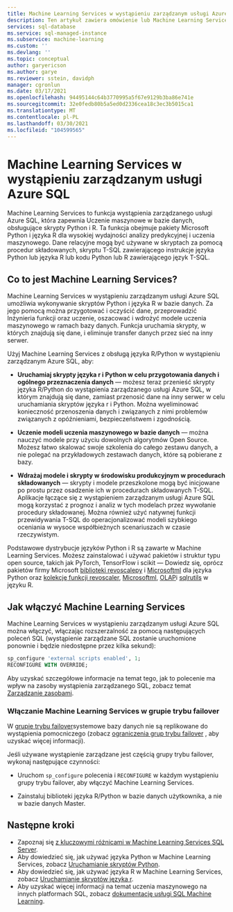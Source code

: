 ```yaml
---
title: Machine Learning Services w wystąpieniu zarządzanym usługi Azure SQL
description: Ten artykuł zawiera omówienie lub Machine Learning Services w wystąpieniu zarządzanym usługi Azure SQL.
services: sql-database
ms.service: sql-managed-instance
ms.subservice: machine-learning
ms.custom: ''
ms.devlang: ''
ms.topic: conceptual
author: garyericson
ms.author: garye
ms.reviewer: sstein, davidph
manager: cgronlun
ms.date: 03/17/2021
ms.openlocfilehash: 94495144c64b3770995a5f67e9129b3ba86e741e
ms.sourcegitcommit: 32e0fedb80b5a5ed0d2336cea18c3ec3b5015ca1
ms.translationtype: MT
ms.contentlocale: pl-PL
ms.lasthandoff: 03/30/2021
ms.locfileid: "104599565"
---
```

# <a name="machine-learning-services-in-azure-sql-managed-instance"></a>Machine Learning Services w wystąpieniu zarządzanym usługi Azure SQL

Machine Learning Services to funkcja wystąpienia zarządzanego usługi Azure SQL, która zapewnia Uczenie maszynowe w bazie danych, obsługujące skrypty Python i R. Ta funkcja obejmuje pakiety Microsoft Python i języka R dla wysokiej wydajności analizy predykcyjnej i uczenia maszynowego. Dane relacyjne mogą być używane w skryptach za pomocą procedur składowanych, skryptu T-SQL zawierającego instrukcje języka Python lub języka R lub kodu Python lub R zawierającego język T-SQL.

## <a name="what-is-machine-learning-services"></a>Co to jest Machine Learning Services?

Machine Learning Services w wystąpieniu zarządzanym usługi Azure SQL umożliwia wykonywanie skryptów Python i języka R w bazie danych. Za jego pomocą można przygotować i oczyścić dane, przeprowadzić Inżynieria funkcji oraz uczenie, oszacować i wdrożyć modele uczenia maszynowego w ramach bazy danych. Funkcja uruchamia skrypty, w których znajdują się dane, i eliminuje transfer danych przez sieć na inny serwer.

Użyj Machine Learning Services z obsługą języka R/Python w wystąpieniu zarządzanym Azure SQL, aby:

- **Uruchamiaj skrypty języka r i Python w celu przygotowania danych i ogólnego przeznaczenia danych** — możesz teraz przenieść skrypty języka R/Python do wystąpienia zarządzanego usługi Azure SQL, w którym znajdują się dane, zamiast przenosić dane na inny serwer w celu uruchamiania skryptów języka r i Python. Można wyeliminować konieczność przenoszenia danych i związanych z nimi problemów związanych z opóźnieniami, bezpieczeństwem i zgodnością.

- **Uczenie modeli uczenia maszynowego w bazie danych** — można nauczyć modele przy użyciu dowolnych algorytmów Open Source. Możesz łatwo skalować swoje szkolenia do całego zestawu danych, a nie polegać na przykładowych zestawach danych, które są pobierane z bazy.

- **Wdrażaj modele i skrypty w środowisku produkcyjnym w procedurach składowanych** — skrypty i modele przeszkolone mogą być inicjowane po prostu przez osadzenie ich w procedurach składowanych T-SQL. Aplikacje łączące się z wystąpieniem zarządzanym usługi Azure SQL mogą korzystać z prognoz i analiz w tych modelach przez wywołanie procedury składowanej. Można również użyć natywnej funkcji przewidywania T-SQL do operacjonalizować modeli szybkiego oceniania w wysoce współbieżnych scenariuszach w czasie rzeczywistym.

Podstawowe dystrybucje języków Python i R są zawarte w Machine Learning Services. Możesz zainstalować i używać pakietów i struktur typu open source, takich jak PyTorch, TensorFlow i scikit — Dowiedz się, oprócz pakietów firmy Microsoft [biblioteki revoscalepy](/sql/machine-learning/python/ref-py-revoscalepy) i [Microsoftml](/sql/machine-learning/python/ref-py-microsoftml) dla języka Python oraz [kolekcję funkcji revoscaler](/sql/machine-learning/r/ref-r-revoscaler), [Microsoftml](/sql/machine-learning/r/ref-r-microsoftml), [OLAP](/sql/machine-learning/r/ref-r-olapr)i [sqlrutils](/sql/machine-learning/r/ref-r-sqlrutils) w języku R.

## <a name="how-to-enable-machine-learning-services"></a>Jak włączyć Machine Learning Services

Machine Learning Services w wystąpieniu zarządzanym usługi Azure SQL można włączyć, włączając rozszerzalność za pomocą następujących poleceń SQL (wystąpienie zarządzane SQL zostanie uruchomione ponownie i będzie niedostępne przez kilka sekund):

```sql
sp_configure 'external scripts enabled', 1;
RECONFIGURE WITH OVERRIDE;
```

Aby uzyskać szczegółowe informacje na temat tego, jak to polecenie ma wpływ na zasoby wystąpienia zarządzanego SQL, zobacz temat [Zarządzanie zasobami](machine-learning-services-differences.md#resource-governance).

### <a name="enable-machine-learning-services-in-a-failover-group"></a>Włączanie Machine Learning Services w grupie trybu failover

W [grupie trybu failover](failover-group-add-instance-tutorial.md)systemowe bazy danych nie są replikowane do wystąpienia pomocniczego (zobacz [ograniczenia grup trybu failover](../database/auto-failover-group-overview.md#limitations-of-failover-groups) , aby uzyskać więcej informacji).

Jeśli używane wystąpienie zarządzane jest częścią grupy trybu failover, wykonaj następujące czynności:

- Uruchom `sp_configure` polecenia i `RECONFIGURE` w każdym wystąpieniu grupy trybu failover, aby włączyć Machine Learning Services.

- Zainstaluj biblioteki języka R/Python w bazie danych użytkownika, a nie w bazie danych Master.

## <a name="next-steps"></a>Następne kroki

- Zapoznaj się [z kluczowymi różnicami w Machine Learning Services SQL Server](machine-learning-services-differences.md).
- Aby dowiedzieć się, jak używać języka Python w Machine Learning Services, zobacz [Uruchamianie skryptów Python](/sql/machine-learning/tutorials/quickstart-python-create-script?context=/azure/azure-sql/managed-instance/context/ml-context&view=azuresqldb-mi-current&preserve-view=true).
- Aby dowiedzieć się, jak używać języka R w Machine Learning Services, zobacz [Uruchamianie skryptów języka r](/sql/machine-learning/tutorials/quickstart-r-create-script?context=/azure/azure-sql/managed-instance/context/ml-context&view=azuresqldb-mi-current&preserve-view=true).
- Aby uzyskać więcej informacji na temat uczenia maszynowego na innych platformach SQL, zobacz [dokumentację usługi SQL Machine Learning](/sql/machine-learning/index).

